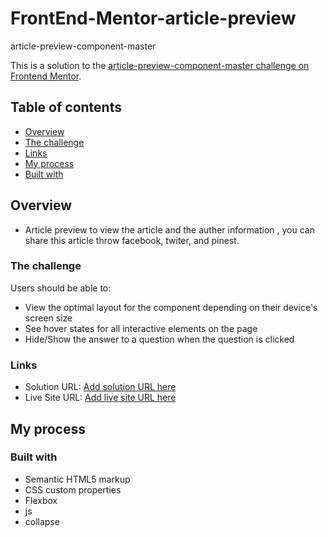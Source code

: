 # FrontEnd-Mentor-article-preview
article-preview-component-master

This is a solution to the [article-preview-component-master challenge on Frontend Mentor](https://www.frontendmentor.io/challenges/article-preview-component-dYBN_pYFT).

## Table of contents

  - [Overview](#overview)
  - [The challenge](#the-challenge)
  - [Links](#links)
  - [My process](#my-process)
  - [Built with](#built-with)


## Overview

- Article preview to view the article and the auther information , you can share this article throw facebook, twiter, and pinest.

### The challenge

Users should be able to:

- View the optimal layout for the component depending on their device's screen size
- See hover states for all interactive elements on the page
- Hide/Show the answer to a question when the question is clicked


### Links

- Solution URL: [Add solution URL here](https://github.com/mohab121/FrontEnd-Mentor-FAQ-Accordion-Card)
- Live Site URL: [Add live site URL here](https://mohab121.github.io/FrontEnd-Mentor-FAQ-Accordion-Card/)

## My process

### Built with

- Semantic HTML5 markup
- CSS custom properties
- Flexbox
- js 
- collapse
